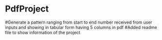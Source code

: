 # PdfProject
#Generate a pattern ranging from start to end number received from user inputs and showing in tabular form having 5 columns in pdf
#Added readme file to show information of the project
